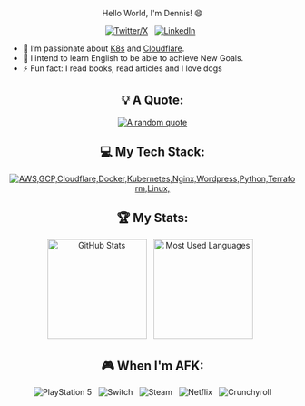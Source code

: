<div align="center">

Hello World, I'm Dennis! 😄

[![Twitter/X](https://skillicons.dev/icons?i=twitter)](https://twitter.com/DH_developer) &nbsp;
[![LinkedIn](https://skillicons.dev/icons?i=linkedin)](https://www.linkedin.com/in/dennishenrique/) &nbsp;

</div>

- 🌱 I’m passionate about [K8s](https://kubernetes.io/) and [Cloudflare](https://www.cloudflare.com/).
- 📝 I intend to learn English to be able to achieve New Goals.
- ⚡ Fun fact: I read books, read articles and I love dogs

<div align="center">

## 💡 A Quote:

[![A random quote](https://quotes-github-readme.vercel.app/api?type=horizontal&theme=dark)](https://github.com/piyushsuthar/github-readme-quotes)

## 💻 My Tech Stack:

[![AWS,GCP,Cloudflare,Docker,Kubernetes,Nginx,Wordpress,Python,Terraform,Linux, ](https://skillicons.dev/icons?i=,aws,gcp,cloudflare,docker,kubernetes,nginx,wordpress,py,terraform,linux)](https://skillicons.dev)

## 🏆 My Stats:

<p>
    <img height=175 alt="GitHub Stats" src="https://github-readme-stats.vercel.app/api?username=Ethical-Cronos&show_icons=true&count_private=true&theme=dark" />&nbsp;&nbsp;
    <img height=175 alt="Most Used Languages" src="https://github-readme-stats.vercel.app/api/top-langs/?username=Ethical-Cronos&layout=compact&theme=dark" />&nbsp;&nbsp;
</p>



## 🎮 When I'm AFK:

![PlayStation 5](https://img.shields.io/badge/Playstation%205-003791?style=for-the-badge&logo=playstation-5&logoColor=white) &nbsp;
![Switch](https://img.shields.io/badge/Switch-E60012?style=for-the-badge&logo=nintendo-switch&logoColor=white) &nbsp;
![Steam](https://img.shields.io/badge/steam-%23000000.svg?style=for-the-badge&logo=steam&logoColor=white) &nbsp;
![Netflix](https://img.shields.io/badge/Netflix-E50914?style=for-the-badge&logo=netflix&logoColor=white) &nbsp;
![Crunchyroll](https://img.shields.io/badge/Crunchyroll-F47521?style=for-the-badge&logo=crunchyroll&logoColor=white)
